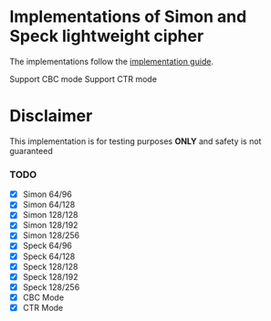 # Implementations of Simon and Speck lightweight cipher

The implementations follow the [implementation guide](https://nsacyber.github.io/simon-speck/implementations/ImplementationGuide1.1.pdf).

Support CBC mode
Support CTR mode

# Disclaimer
This implementation is for testing purposes **ONLY**  and safety is not guaranteed


### TODO
- [X] Simon 64/96
- [X] Simon 64/128
- [X] Simon 128/128
- [X] Simon 128/192
- [X] Simon 128/256
- [X] Speck 64/96
- [X] Speck 64/128
- [X] Speck 128/128
- [X] Speck 128/192
- [X] Speck 128/256
- [X] CBC Mode
- [X] CTR Mode